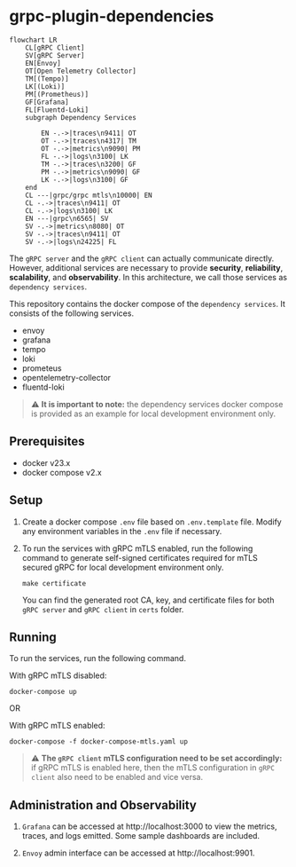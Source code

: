 # grpc-plugin-dependencies

```mermaid
flowchart LR
    CL[gRPC Client]
    SV[gRPC Server]
	EN[Envoy]
	OT[Open Telemetry Collector]
    TM[(Tempo)]
    LK[(Loki)]
    PM[(Prometheus)]
    GF[Grafana]	
    FL[Fluentd-Loki]
	subgraph Dependency Services

        EN -.->|traces\n9411| OT
        OT -.->|traces\n4317| TM
        OT -.->|metrics\n9090| PM
        FL -.->|logs\n3100| LK
        TM -.->|traces\n3200| GF
        PM -.->|metrics\n9090| GF
        LK -.->|logs\n3100| GF
    end
    CL ---|grpc/grpc mtls\n10000| EN
    CL -.->|traces\n9411| OT
    CL -.->|logs\n3100| LK
    EN ---|grpc\n6565| SV
    SV -.->|metrics\n8080| OT
    SV -.->|traces\n9411| OT
    SV -.->|logs\n24225| FL
```

The `gRPC server` and the `gRPC client` can actually communicate directly. However, additional services are necessary to provide **security**, **reliability**, **scalability**, and **observability**. In this architecture, we call those services as `dependency services`.

This repository contains the docker compose of the `dependency services`. It consists of the following services.

- envoy
- grafana
- tempo
- loki
- prometeus
- opentelemetry-collector
- fluentd-loki

> :warning: **It is important to note:** the dependency services docker compose is provided as an example for local development environment only.

## Prerequisites

- docker v23.x
- docker compose v2.x

## Setup

1. Create a docker compose `.env` file based on `.env.template` file. Modify any environment variables in the `.env` file if necessary.

2. To run the services with gRPC mTLS enabled, run the following command to generate self-signed certificates required for mTLS secured gRPC for local development environment only.

   ```
   make certificate
   ```

   You can find the generated root CA, key, and certificate files for both `gRPC server` and `gRPC client` in `certs` folder.

## Running

To run the services, run the following command.

With gRPC mTLS disabled:

```
docker-compose up
```

OR

With gRPC mTLS enabled:

```
docker-compose -f docker-compose-mtls.yaml up
```

> :warning: **The `gRPC client` mTLS configuration need to be set accordingly:** if gRPC mTLS is enabled here, then the mTLS configuration in `gRPC client` also need to be enabled and vice versa.

## Administration and Observability

1. `Grafana` can be accessed at http://localhost:3000 to view the metrics, traces, and logs emitted. Some sample dashboards are included.

2. `Envoy` admin interface can be accessed at http://localhost:9901.

